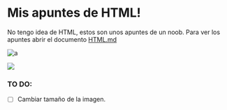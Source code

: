 # Mis apuntes de HTML!
No tengo idea de HTML, estos son unos apuntes de un noob.
Para ver los apuntes abrir el documento [HTML.md](https://github.com/patosaid/Apuntes_html_basico/blob/master/HTML.md)

![a](https://proxy.duckduckgo.com/iu/?u=http%3A%2F%2Fwww.decalserpent.com%2Fassets%2Fimages%2Fdecals%25201-500%2FSP-00427-black.jpg&f)

<img src= "https://proxy.duckduckgo.com/iu/?u=http%3A%2F%2Fwww.decalserpent.com%2Fassets%2Fimages%2Fdecals%25201-500%2FSP-00427-black.jpg&f" />

### TO DO: 
- [ ] Cambiar tamaño de la imagen.
